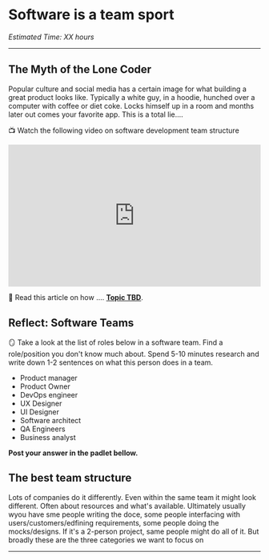 # Software is a team sport

*Estimated Time: XX hours*

---

## The Myth of the Lone Coder

Popular culture and social media has a certain image for what building a great product looks like. Typically a white guy, in a hoodie, hunched over a computer with coffee or diet coke. Locks himself up in a room and months later out comes your favorite app. This is a total lie....


<aside>


📺 Watch the following video on software development team structure 
</aside>

<div style="position: relative; padding-bottom: 56.25%; height: 0;"><iframe src="https://www.youtube.com/embed/XSzsI5aGcK4" title="YouTube video player" frameborder="0" allow="accelerometer; autoplay; clipboard-write; encrypted-media; gyroscope; picture-in-picture" allowfullscreen style="position: absolute; top: 0; left: 0; width: 100%; height: 100%;"></iframe></div>


<aside>


📖 Read this article on how .... **[Topic TBD](https://example.com)**.

</aside>


## Reflect: Software Teams 

<aside>


🪞 Take a look at the list of roles below in a software team. Find a role/position you don't know much about. Spend 5-10 minutes research and write down 1-2 sentences on what this person does in a team. 
  - Product manager 
  - Product Owner
  - DevOps engineer
  - UX Designer
  - UI Designer
  - Software architect
  - QA Engineers
  - Business analyst 
  
**Post your answer in the padlet bellow.**

</aside>

## The best team structure
Lots of companies do it differently. Even within the same team it might look different. Often about resources and what's available. 
Ultimately usually wyou have sme people writing the doce, some people interfacing with users/customers/edfining requirements, some people doing the mocks/designs. If it's a 2-person project, same people might do all of it. But broadly these are the three categories we want to focus on 

---



